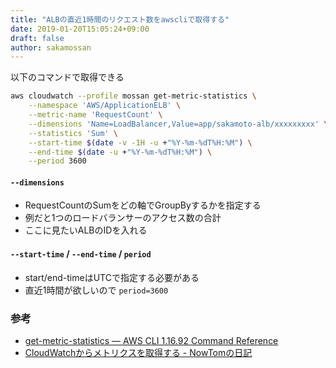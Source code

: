 ```yaml
---
title: "ALBの直近1時間のリクエスト数をawscliで取得する"
date: 2019-01-20T15:05:24+09:00
draft: false
author: sakamossan
---
```


以下のコマンドで取得できる

```bash
aws cloudwatch --profile mossan get-metric-statistics \
    --namespace 'AWS/ApplicationELB' \
    --metric-name 'RequestCount' \
    --dimensions 'Name=LoadBalancer,Value=app/sakamoto-alb/xxxxxxxxx' \
    --statistics 'Sum' \
    --start-time $(date -v -1H -u +"%Y-%m-%dT%H:%M") \
    --end-time $(date -u +"%Y-%m-%dT%H:%M") \
    --period 3600
```


#### `--dimensions`

- RequestCountのSumをどの軸でGroupByするかを指定する
- 例だと1つのロードバランサーのアクセス数の合計
- ここに見たいALBのIDを入れる


#### `--start-time` / `--end-time` / `period`

- start/end-timeはUTCで指定する必要がある
- 直近1時間が欲しいので `period=3600`


### 参考

- [get-metric-statistics — AWS CLI 1.16.92 Command Reference](https://docs.aws.amazon.com/cli/latest/reference/cloudwatch/get-metric-statistics.html)
- [CloudWatchからメトリクスを取得する - NowTomの日記](http://d.hatena.ne.jp/NowTom/20131122/1385050337)

